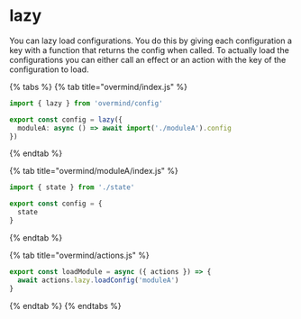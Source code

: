 # lazy

You can lazy load configurations. You do this by giving each configuration a key with a function that returns the config when called. To actually load the configurations you can either call an effect or an action with the key of the configuration to load.

{% tabs %}
{% tab title="overmind/index.js" %}
```typescript
import { lazy } from 'overmind/config'

export const config = lazy({
  moduleA: async () => await import('./moduleA').config
})
```
{% endtab %}

{% tab title="overmind/moduleA/index.js" %}
```typescript
import { state } from './state'

export const config = {
  state
}
```
{% endtab %}

{% tab title="overmind/actions.js" %}
```typescript
export const loadModule = async ({ actions }) => {
  await actions.lazy.loadConfig('moduleA')
}
```
{% endtab %}
{% endtabs %}

